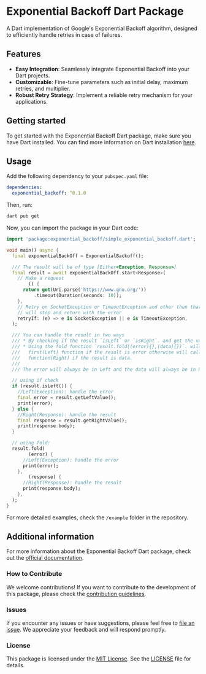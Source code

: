 # Exponential Backoff Dart Package

A Dart implementation of Google's Exponential Backoff algorithm, designed to efficiently handle retries in case of failures.

## Features

- **Easy Integration**: Seamlessly integrate Exponential Backoff into your Dart projects.
- **Customizable**: Fine-tune parameters such as initial delay, maximum retries, and multiplier.
- **Robust Retry Strategy**: Implement a reliable retry mechanism for your applications.

## Getting started

To get started with the Exponential Backoff Dart package, make sure you have Dart installed. You can find more information on Dart installation [here](https://dart.dev/get-dart).

## Usage

Add the following dependency to your `pubspec.yaml` file:

```yaml
dependencies:
  exponential_backoff: ^0.1.0
```

Then, run:

```bash
dart pub get
```

Now, you can import the package in your Dart code:

```dart
import 'package:exponential_backoff/simple_exponential_backoff.dart';

void main() async {
  final exponentialBackOff = ExponentialBackoff();

  /// The result will be of type [Either<Exception, Response>]
  final result = await exponentialBackOff.start<Response>(
    // Make a request
        () {
      return get(Uri.parse('https://www.gnu.org/'))
          .timeout(Duration(seconds: 10));
    },
    // Retry on SocketException or TimeoutException and other then that the process
    // will stop and return with the error
    retryIf: (e) => e is SocketException || e is TimeoutException,
  );

  /// You can handle the result in two ways
  /// * By checking if the result `isLeft` or `isRight`. and get the value accordingly.
  /// * Using the fold function `result.fold((error){},(data){})`. will call the
  ///   first(Left) function if the result is error otherwise will call second
  ///   function(Right) if the result is data.
  ///
  /// The error will always be in Left and the data will always be in Right

  // using if check
  if (result.isLeft()) {
    //Left(Exception): handle the error
    final error = result.getLeftValue();
    print(error);
  } else {
    //Right(Response): handle the result
    final response = result.getRightValue();
    print(response.body);
  }

  // using fold:
  result.fold(
        (error) {
      //Left(Exception): handle the error
      print(error);
    },
        (response) {
      //Right(Response): handle the result
      print(response.body);
    },
  );
}
```

For more detailed examples, check the `/example` folder in the repository.

## Additional information

For more information about the Exponential Backoff Dart package, check out the [official documentation](https://link-to-your-documentation).

### How to Contribute

We welcome contributions! If you want to contribute to the development of this package, please check the [contribution guidelines](https://link-to-contribution-guidelines).

### Issues

If you encounter any issues or have suggestions, please feel free to [file an issue](https://github.com/felipeddev/exponential_backoff/issues/new).
We appreciate your feedback and will respond promptly.

### License

This package is licensed under the [MIT License](https://opensource.org/licenses/MIT).
See the [LICENSE](LICENSE) file for details.